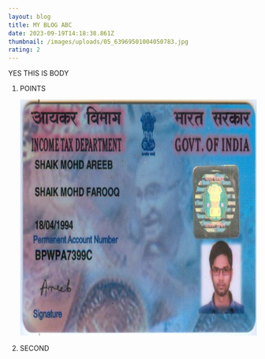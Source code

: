 ```yaml
---
layout: blog
title: MY BLOG ABC
date: 2023-09-19T14:18:38.861Z
thumbnail: /images/uploads/05_63969501004050783.jpg
rating: 2
---
```

YES THIS IS BODY

1. POINTS

   ![ALT](/images/uploads/05_63969501004050783.jpg "TITLE")
2. SECOND